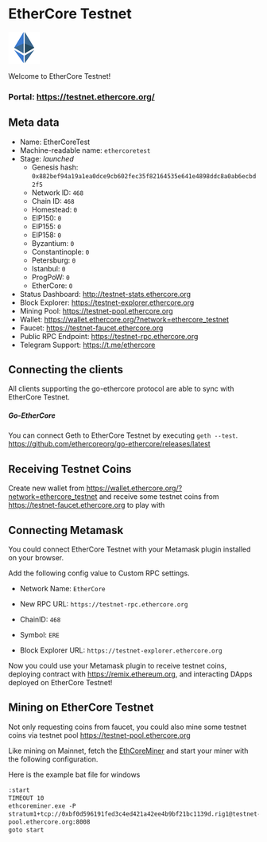 # EtherCore Testnet

![EtherCore Logo](./ethercore.png)

Welcome to EtherCore Testnet!

### Portal: https://testnet.ethercore.org/

## Meta data

- Name: EtherCoreTest
- Machine-readable name: `ethercoretest`
- Stage: _launched_
  - Genesis hash: `0x882bef94a19a1ea0dce9cb602fec35f82164535e641e4898ddc8a0ab6ecbd2f5`
  - Network ID: `468`
  - Chain ID: `468`
  - Homestead: `0`
  - EIP150: `0`
  - EIP155: `0`
  - EIP158: `0`
  - Byzantium: `0`
  - Constantinople: `0`
  - Petersburg: `0`
  - Istanbul: `0`
  - ProgPoW: `0`
  - EtherCore: `0`
- Status Dashboard: http://testnet-stats.ethercore.org
- Block Explorer: https://testnet-explorer.ethercore.org
- Mining Pool: https://testnet-pool.ethercore.org
- Wallet: https://wallet.ethercore.org/?network=ethercore_testnet
- Faucet: https://testnet-faucet.ethercore.org
- Public RPC Endpoint: https://testnet-rpc.ethercore.org
- Telegram Support: https://t.me/ethercore

## Connecting the clients

All clients supporting the go-ethercore protocol are able to sync with EtherCore Testnet.

##### Go-EtherCore

You can connect Geth to EtherCore Testnet by executing `geth --test`. https://github.com/ethercoreorg/go-ethercore/releases/latest

## Receiving Testnet Coins

Create new wallet from https://wallet.ethercore.org/?network=ethercore_testnet and receive some testnet coins from https://testnet-faucet.ethercore.org to play with

## Connecting Metamask

You could connect EtherCore Testnet with your Metamask plugin installed on your browser.

Add the following config value to Custom RPC settings.

- Network Name: `EtherCore`

- New RPC URL: `https://testnet-rpc.ethercore.org`

- ChainID: `468`

- Symbol: `ERE`

- Block Explorer URL: `https://testnet-explorer.ethercore.org`

Now you could use your Metamask plugin to receive testnet coins, deploying contract with https://remix.ethereum.org, and interacting DApps deployed on EtherCore Testnet!

## Mining on EtherCore Testnet

Not only requesting coins from faucet, you could also mine some testnet coins via testnet pool https://testnet-pool.ethercore.org

Like mining on Mainnet, fetch the [EthCoreMiner](https://github.com/ethercoreorg/ethcoreminer/releases/latest) and start your miner with the following configuration.

Here is the example bat file for windows

```
:start
TIMEOUT 10
ethcoreminer.exe -P stratum1+tcp://0xbf0d596191fed3c4ed421a42ee4b9bf21bc1139d.rig1@testnet-pool.ethercore.org:8008
goto start
```

